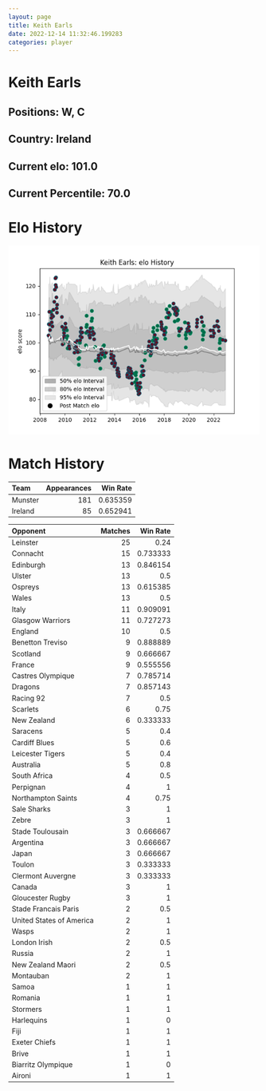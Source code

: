 ```yaml
---  
layout: page  
title: Keith Earls  
date: 2022-12-14 11:32:46.199283  
categories: player  
---
```

# Keith Earls

## Positions: W, C

## Country: Ireland

## Current elo: 101.0

## Current Percentile: 70.0

# Elo History


![elo history](history_KeithEarls.png)
# Match History


| Team    |   Appearances |   Win Rate |
|:--------|--------------:|-----------:|
| Munster |           181 |   0.635359 |
| Ireland |            85 |   0.652941 |

| Opponent                 |   Matches |   Win Rate |
|:-------------------------|----------:|-----------:|
| Leinster                 |        25 |   0.24     |
| Connacht                 |        15 |   0.733333 |
| Edinburgh                |        13 |   0.846154 |
| Ulster                   |        13 |   0.5      |
| Ospreys                  |        13 |   0.615385 |
| Wales                    |        13 |   0.5      |
| Italy                    |        11 |   0.909091 |
| Glasgow Warriors         |        11 |   0.727273 |
| England                  |        10 |   0.5      |
| Benetton Treviso         |         9 |   0.888889 |
| Scotland                 |         9 |   0.666667 |
| France                   |         9 |   0.555556 |
| Castres Olympique        |         7 |   0.785714 |
| Dragons                  |         7 |   0.857143 |
| Racing 92                |         7 |   0.5      |
| Scarlets                 |         6 |   0.75     |
| New Zealand              |         6 |   0.333333 |
| Saracens                 |         5 |   0.4      |
| Cardiff Blues            |         5 |   0.6      |
| Leicester Tigers         |         5 |   0.4      |
| Australia                |         5 |   0.8      |
| South Africa             |         4 |   0.5      |
| Perpignan                |         4 |   1        |
| Northampton Saints       |         4 |   0.75     |
| Sale Sharks              |         3 |   1        |
| Zebre                    |         3 |   1        |
| Stade Toulousain         |         3 |   0.666667 |
| Argentina                |         3 |   0.666667 |
| Japan                    |         3 |   0.666667 |
| Toulon                   |         3 |   0.333333 |
| Clermont Auvergne        |         3 |   0.333333 |
| Canada                   |         3 |   1        |
| Gloucester Rugby         |         3 |   1        |
| Stade Francais Paris     |         2 |   0.5      |
| United States of America |         2 |   1        |
| Wasps                    |         2 |   1        |
| London Irish             |         2 |   0.5      |
| Russia                   |         2 |   1        |
| New Zealand Maori        |         2 |   0.5      |
| Montauban                |         2 |   1        |
| Samoa                    |         1 |   1        |
| Romania                  |         1 |   1        |
| Stormers                 |         1 |   1        |
| Harlequins               |         1 |   0        |
| Fiji                     |         1 |   1        |
| Exeter Chiefs            |         1 |   1        |
| Brive                    |         1 |   1        |
| Biarritz Olympique       |         1 |   0        |
| Aironi                   |         1 |   1        |